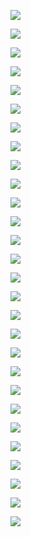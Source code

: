 

<!--more-->





![](http://img.bcoder.top/2020.02.aa/1.png)

![](http://img.bcoder.top/2020.02.aa/2.png)

![](http://img.bcoder.top/2020.02.aa/3.png)

![](http://img.bcoder.top/2020.02.aa/4.png)

![](http://img.bcoder.top/2020.02.aa/5.png)

![](http://img.bcoder.top/2020.02.aa/6.png)

![](http://img.bcoder.top/2020.02.aa/7.png)

![](http://img.bcoder.top/2020.02.aa/8.png)

![](http://img.bcoder.top/2020.02.aa/9.png)

![](http://img.bcoder.top/2020.02.aa/10.png)

![](http://img.bcoder.top/2020.02.aa/11.png)

![](http://img.bcoder.top/2020.02.aa/12.png)

![](http://img.bcoder.top/2020.02.aa/13.png)

![](http://img.bcoder.top/2020.02.aa/14.png)

![](http://img.bcoder.top/2020.02.aa/15.png)

![](http://img.bcoder.top/2020.02.aa/16.png)

![](http://img.bcoder.top/2020.02.aa/17.png)

![](http://img.bcoder.top/2020.02.aa/18.png)

![](http://img.bcoder.top/2020.02.aa/19.png)

![](http://img.bcoder.top/2020.02.aa/20.png)

![](http://img.bcoder.top/2020.02.aa/21.png)

![](http://img.bcoder.top/2020.02.aa/22.png)

![](http://img.bcoder.top/2020.02.aa/23.png)

![](http://img.bcoder.top/2020.02.aa/24.png)

![](http://img.bcoder.top/2020.02.aa/25.png)

![](http://img.bcoder.top/2020.02.aa/26.png)

![](http://img.bcoder.top/2020.02.aa/27.png)

![](http://img.bcoder.top/2020.02.aa/28.png)